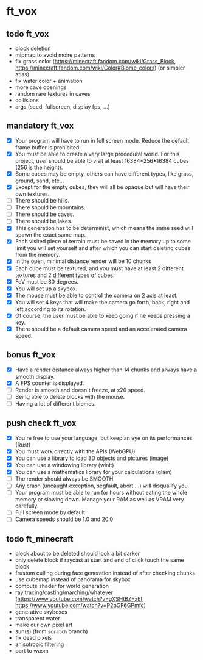 # ft_vox

## todo ft_vox

- block deletion
- mipmap to avoid moire patterns
- fix grass color (https://minecraft.fandom.com/wiki/Grass_Block, https://minecraft.fandom.com/wiki/Color#Biome_colors) (or simpler atlas)
- fix water color + animation
- more cave openings
- random rare textures in caves
- collisions
- args (seed, fullscreen, display fps, ...)

## mandatory ft_vox

- [x] Your program will have to run in full screen mode. Reduce the default frame buffer is prohibited.
- [x] You must be able to create a very large procedural world. For this project, user should be able to visit at least 16384\*256\*16384 cubes (256 is the height).
- [x] Some cubes may be empty, others can have different types, like grass, ground, sand, etc...
- [x] Except for the empty cubes, they will all be opaque but will have their own textures.
- [ ] There should be hills.
- [ ] There should be mountains.
- [ ] There should be caves.
- [ ] There should be lakes.
- [x] This generation has to be determinist, which means the same seed will spawn the exact same map.
- [x] Each visited piece of terrain must be saved in the memory up to some limit you will set yourself and after which you can start deleting cubes from the memory.
- [x] In the open, minimal distance render will be 10 chunks
- [x] Each cube must be textured, and you must have at least 2 different textures and 2 different types of cubes.
- [x] FoV must be 80 degrees.
- [x] You will set up a skybox.
- [x] The mouse must be able to control the camera on 2 axis at least.
- [x] You will set 4 keys that will make the camera go forth, back, right and left according to its rotation.
- [x] Of course, the user must be able to keep going if he keeps pressing a key.
- [x] There should be a default camera speed and an accelerated camera speed.

## bonus ft_vox

- [x] Have a render distance always higher than 14 chunks and always have a smooth display.
- [x] A FPS counter is displayed.
- [ ] Render is smooth and doesn't freeze, at x20 speed.
- [ ] Being able to delete blocks with the mouse.
- [ ] Having a lot of different biomes.

## push check ft_vox

- [x] You're free to use your language, but keep an eye on its performances (Rust)
- [x] You must work directly with the APIs (WebGPU)
- [x] You can use a library to load 3D objects and pictures (image)
- [x] You can use a windowing library (winit)
- [x] You can use a mathematics library for your calculations (glam)
- [ ] The render should always be SMOOTH
- [ ] Any crash (uncaught exception, segfault, abort ...) will disqualify you
- [ ] Your program must be able to run for hours without eating the whole memory or slowing down. Manage your RAM as well as VRAM very carefully.
- [ ] Full screen mode by default
- [ ] Camera speeds should be 1.0 and 20.0

## todo ft_minecraft

- block about to be deleted should look a bit darker
- only delete block if raycast at start and end of click touch the same block 
- frustum culling during face generation instead of after checking chunks
- use cubemap instead of panorama for skybox
- compute shader for world generation
- ray tracing/casting/marching/whatever (https://www.youtube.com/watch?v=gXSHtBZFxEI, https://www.youtube.com/watch?v=P2bGF6GPmfc)
- generative skyboxes
- transparent water
- make our own pixel art
- sun(s) (from `scratch` branch)
- fix dead pixels
- anisotropic filtering
- port to wasm
